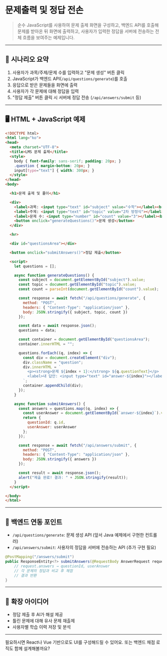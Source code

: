 # 문제출력 및 정답 전손
> 순수 JavaScript를 사용하여 문제 출제 화면을 구성하고, 백엔드 API를 호출해 문제를 받아온 뒤 화면에 출력하고, 사용자가 입력한 정답을 서버에 전송하는 전체 흐름을 보여주는 예제입니다.

---

## 🧩 시나리오 요약

1. 사용자가 과목/주제/문제 수를 입력하고 "문제 생성" 버튼 클릭  
2. JavaScript가 백엔드 API(`/api/questions/generate`)를 호출  
3. 응답으로 받은 문제들을 화면에 출력  
4. 사용자가 각 문제에 대해 정답을 입력  
5. "정답 제출" 버튼 클릭 시 서버에 정답 전송 (`/api/answers/submit` 등)

---

## 🖥️ HTML + JavaScript 예제

```html
<!DOCTYPE html>
<html lang="ko">
<head>
  <meta charset="UTF-8">
  <title>LMS 문제 출제</title>
  <style>
    body { font-family: sans-serif; padding: 20px; }
    .question { margin-bottom: 20px; }
    input[type="text"] { width: 300px; }
  </style>
</head>
<body>

  <h1>문제 출제 및 풀이</h1>

  <div>
    <label>과목: <input type="text" id="subject" value="수학"></label><br>
    <label>주제: <input type="text" id="topic" value="2차 방정식"></label><br>
    <label>문제 수: <input type="number" id="count" value="3"></label><br>
    <button onclick="generateQuestions()">문제 생성</button>
  </div>

  <hr>

  <div id="questionsArea"></div>

  <button onclick="submitAnswers()">정답 제출</button>

  <script>
    let questions = [];

    async function generateQuestions() {
      const subject = document.getElementById("subject").value;
      const topic = document.getElementById("topic").value;
      const count = parseInt(document.getElementById("count").value);

      const response = await fetch("/api/questions/generate", {
        method: "POST",
        headers: { "Content-Type": "application/json" },
        body: JSON.stringify({ subject, topic, count })
      });

      const data = await response.json();
      questions = data;

      const container = document.getElementById("questionsArea");
      container.innerHTML = "";

      questions.forEach((q, index) => {
        const div = document.createElement("div");
        div.className = "question";
        div.innerHTML = `
          <p><strong>문제 ${index + 1}:</strong> ${q.questionText}</p>
          <label>내 답안: <input type="text" id="answer-${index}"></label>
        `;
        container.appendChild(div);
      });
    }

    async function submitAnswers() {
      const answers = questions.map((q, index) => {
        const userAnswer = document.getElementById(`answer-${index}`).value;
        return {
          questionId: q.id,
          userAnswer: userAnswer
        };
      });

      const response = await fetch("/api/answers/submit", {
        method: "POST",
        headers: { "Content-Type": "application/json" },
        body: JSON.stringify({ answers })
      });

      const result = await response.json();
      alert("제출 완료! 결과: " + JSON.stringify(result));
    }
  </script>

</body>
</html>
```

---

## 🧠 백엔드 연동 포인트

- `/api/questions/generate`: 문제 생성 API (앞서 Java 예제에서 구현한 컨트롤러)
- `/api/answers/submit`: 사용자의 정답을 서버에 전송하는 API (추가 구현 필요)

```java
@PostMapping("/answers/submit")
public ResponseEntity<?> submitAnswers(@RequestBody AnswerRequest request) {
    // request.answers → questionId, userAnswer
    // 각 문제의 정답과 비교 후 채점
    // 결과 반환
}
```

---

## 🚀 확장 아이디어

- 정답 제출 후 AI가 해설 제공
- 틀린 문제에 대해 유사 문제 재출제
- 사용자별 학습 이력 저장 및 분석

---

필요하시면 React나 Vue 기반으로도 UI를 구성해드릴 수 있어요. 또는 백엔드 채점 로직도 함께 설계해볼까요?
